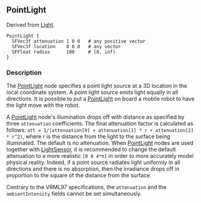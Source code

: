 ## PointLight

Derived from [Light](light.md).

```
PointLight {
  SFVec3f attenuation 1 0 0   # any positive vector
  SFVec3f location    0 0 0   # any vector
  SFFloat radius      100     # [0, inf)
}
```

### Description

The [PointLight](#pointlight) node specifies a point light source at a 3D location in the local coordinate system.
A point light source emits light equally in all directions.
It is possible to put a [PointLight](#pointlight) on board a mobile robot to have the light move with the robot.

A [PointLight](#pointlight) node's illumination drops off with distance as specified by three `attenuation` coefficients.
The final attenuation factor is calculated as follows: `att = 1/(attenuation[0] + attenuation[1] * r + attenuation[2] * r^2)`, where *r* is the distance from the light to the surface being illuminated.
The default is no attenuation.
When [PointLight](#pointlight) nodes are used together with [LightSensor](lightsensor.md), it is recommended to change the default attenuation to a more realistic `[0 0 4*π]` in order to more accurately model physical reality.
Indeed, if a point source radiates light uniformly in all directions and there is no absorption, then the irradiance drops off in proportion to the square of the distance from the surface.

Contrary to the VRML97 specifications, the `attenuation` and the `ambientIntensity` fields cannot be set simultaneously.
